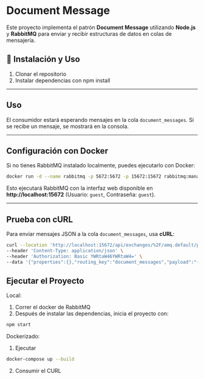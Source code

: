 # Document Message

Este proyecto implementa el patrón **Document Message** utilizando **Node.js** y **RabbitMQ** para enviar y recibir estructuras de datos en colas de mensajería.

## 📌 Instalación y Uso

1. Clonar el repositorio
2. Instalar dependencias con npm install

---

## Uso
El consumidor estará esperando mensajes en la cola `document_messages`. Si se recibe un mensaje, se mostrará en la consola.

---

## Configuración con Docker
Si no tienes RabbitMQ instalado localmente, puedes ejecutarlo con Docker:

```bash
docker run -d --name rabbitmq -p 5672:5672 -p 15672:15672 rabbitmq:management
```

Esto ejecutará RabbitMQ con la interfaz web disponible en **http://localhost:15672** (Usuario: `guest`, Contraseña: `guest`).

---

## Prueba con cURL

Para enviar mensajes JSON a la cola `document_messages`, usa **cURL**:
```bash
curl --location 'http://localhost:15672/api/exchanges/%2F/amq.default/publish' \
--header 'Content-Type: application/json' \
--header 'Authorization: Basic YWRtaW46YWRtaW4=' \
--data '{"properties":{},"routing_key":"document_messages","payload":"{\"id\":\"DOC123\",\"type\":\"Purchase Order\",\"content\":{\"customer\":\"John Doe\",\"items\":[{\"product\":\"Laptop\",\"quantity\":1,\"price\":1200},{\"product\":\"Mouse\",\"quantity\":2,\"price\":25}],\"total\":1250}}","payload_encoding":"string"}'
```

## Ejecutar el Proyecto

Local:
1. Correr el docker de RabbitMQ
2. Después de instalar las dependencias, inicia el proyecto con:
```bash
npm start
```

Dockerizado:
1. Ejecutar 
```bash
docker-compose up --build
```
2. Consumir el CURL
